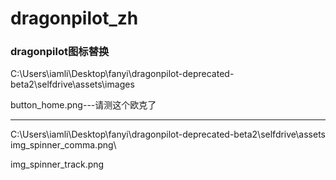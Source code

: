 # dragonpilot_zh

### dragonpilot图标替换
C:\Users\iamli\Desktop\fanyi\dragonpilot-deprecated-beta2\selfdrive\assets\images

button_home.png---请测这个欧克了

 
--------------------------------------------------------
 

C:\Users\iamli\Desktop\fanyi\dragonpilot-deprecated-beta2\selfdrive\assets   img_spinner_comma.png\

img_spinner_track.png
